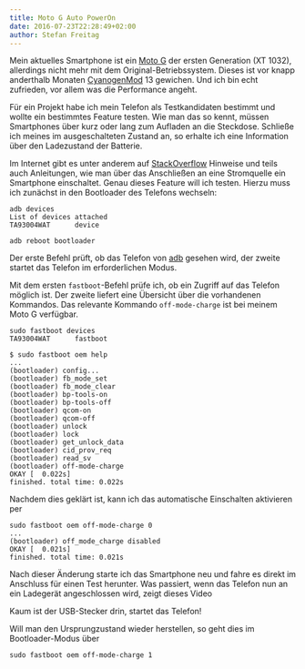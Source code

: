 ```yaml
---
title: Moto G Auto PowerOn
date: 2016-07-23T22:28:49+02:00
author: Stefan Freitag
---
```


Mein aktuelles Smartphone ist ein [Moto
G](https://de.wikipedia.org/wiki/Motorola_Moto_G) der ersten Generation (XT
1032), allerdings nicht mehr mit dem Original-Betriebssystem. Dieses ist vor
knapp anderthalb Monaten
[CyanogenMod](http://web.archive.org/web/20160831091147/http://wiki.cyanogenmod.org:80/w/Main_Page)
13 gewichen. Und ich bin echt zufrieden, vor allem was die Performance angeht.

Für ein Projekt habe ich mein Telefon als Testkandidaten bestimmt und wollte ein
bestimmtes Feature testen. Wie man das so kennt, müssen Smartphones über kurz
oder lang zum Aufladen an die Steckdose. Schließe ich meines im ausgeschalteten
Zustand an, so erhalte ich eine Information über den Ladezustand der Batterie.

Im Internet gibt es unter anderem auf [StackOverflow](http://stackoverflow.com/)
Hinweise und teils auch Anleitungen, wie man über das Anschließen an eine
Stromquelle ein Smartphone einschaltet. Genau dieses Feature will ich testen.
Hierzu muss ich zunächst in den Bootloader des Telefons wechseln:

```shell
adb devices
List of devices attached
TA93004WAT      device

adb reboot bootloader
```

Der erste Befehl prüft, ob das Telefon von
[adb](https://developer.android.com/studio/command-line/adb.html) gesehen wird,
der zweite startet das Telefon im erforderlichen Modus.

Mit dem ersten `fastboot`-Befehl prüfe ich, ob ein Zugriff auf das Telefon
möglich ist. Der zweite liefert eine Übersicht über die vorhandenen
Kommandos. Das relevante Kommando `off-mode-charge` ist bei meinem Moto G
verfügbar.

```shell
sudo fastboot devices
TA93004WAT      fastboot

$ sudo fastboot oem help
...
(bootloader) config...
(bootloader) fb_mode_set
(bootloader) fb_mode_clear
(bootloader) bp-tools-on
(bootloader) bp-tools-off
(bootloader) qcom-on
(bootloader) qcom-off
(bootloader) unlock
(bootloader) lock
(bootloader) get_unlock_data
(bootloader) cid_prov_req
(bootloader) read_sv
(bootloader) off-mode-charge
OKAY [  0.022s]
finished. total time: 0.022s
```

Nachdem dies geklärt ist, kann ich das automatische Einschalten aktivieren per

```shell
sudo fastboot oem off-mode-charge 0
...
(bootloader) off_mode_charge disabled
OKAY [  0.021s]
finished. total time: 0.021s
```

Nach dieser Änderung starte ich das Smartphone neu und fahre es direkt im
Anschluss für einen Test herunter. Was passiert, wenn das Telefon nun an ein
Ladegerät angeschlossen wird, zeigt dieses Video

Kaum ist der USB-Stecker drin, startet das Telefon!

Will man den Ursprungzustand wieder herstellen, so geht dies im Bootloader-Modus
über

```shell
sudo fastboot oem off-mode-charge 1
```
